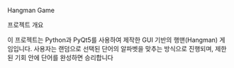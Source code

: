 Hangman Game

프로젝트 개요

이 프로젝트는 Python과 PyQt5를 사용하여 제작한 GUI 기반의 행맨(Hangman) 게임입니다. 사용자는 랜덤으로 선택된 단어의 알파벳을 맞추는 방식으로 진행되며, 제한된 기회 안에 단어를 완성하면 승리합니다
